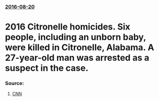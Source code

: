 ### [2016-08-20](/news/2016/08/20/index.md)

# 2016 Citronelle homicides. Six people, including an unborn baby, were killed in Citronelle, Alabama. A 27-year-old man was arrested as a suspect in the case. 




### Source:

1. [CNN](http://www.cnn.com/2016/08/21/us/alabama-citronelle-killings-baby-survives/index.html)

